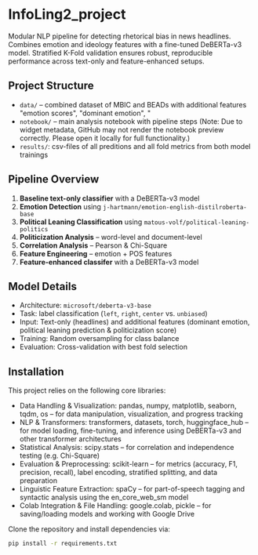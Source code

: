 # InfoLing2_project
Modular NLP pipeline for detecting rhetorical bias in news headlines. Combines emotion and ideology features with a fine-tuned DeBERTa-v3 model. Stratified K-Fold validation ensures robust, reproducible performance across text-only and feature-enhanced setups.

## Project Structure

- `data/` – combined dataset of MBIC and BEADs with additional features "emotion scores", "dominant emotion", " 
- `notebook/` – main analysis notebook with pipeline steps (Note: Due to widget metadata, GitHub may not render the notebook preview correctly. Please open it locally for full functionality.)
- `results/`: csv-files of all preditions and all fold metrics from both model trainings 

## Pipeline Overview

1. **Baseline text-only classifier** with a DeBERTa-v3 model 
2. **Emotion Detection** using `j-hartmann/emotion-english-distilroberta-base`  
3. **Political Leaning Classification** using `matous-volf/political-leaning-politics`
4. **Politicization Analysis** – word-level and document-level  
5. **Correlation Analysis** – Pearson & Chi-Square  
7. **Feature Engineering** – emotion + POS features  
8. **Feature-enhanced classifer** with a DeBERTa-v3 model 

## Model Details

- Architecture: `microsoft/deberta-v3-base`  
- Task: label classification (`left`, `right`, `center` vs. `unbiased`)  
- Input: Text-only (headlines) and additional features (dominant emotion, political leaning prediction & politicization score)  
- Training: Random oversampling for class balance  
- Evaluation: Cross-validation with best fold selection

## Installation

This project relies on the following core libraries:
- Data Handling & Visualization: pandas, numpy, matplotlib, seaborn, tqdm, os – for data manipulation, visualization, and progress tracking
- NLP & Transformers: transformers, datasets, torch, huggingface_hub – for model loading, fine-tuning, and inference using DeBERTa-v3 and other transformer architectures
- Statistical Analysis: scipy.stats – for correlation and independence testing (e.g. Chi-Square)
- Evaluation & Preprocessing: scikit-learn – for metrics (accuracy, F1, precision, recall), label encoding, stratified splitting, and data preparation
- Linguistic Feature Extraction: spaCy – for part-of-speech tagging and syntactic analysis using the en_core_web_sm model
- Colab Integration & File Handling: google.colab, pickle – for saving/loading models and working with Google Drive


Clone the repository and install dependencies via:

```bash
pip install -r requirements.txt
